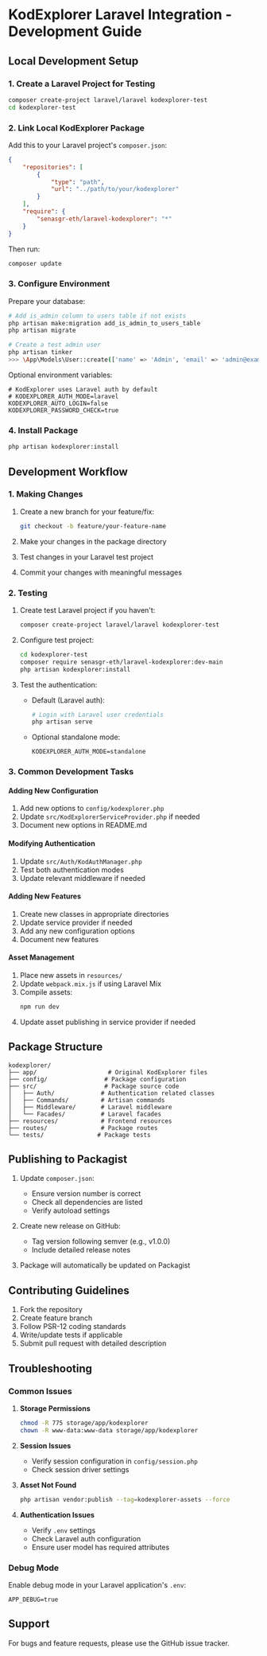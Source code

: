 # KodExplorer Laravel Integration - Development Guide

## Local Development Setup

### 1. Create a Laravel Project for Testing
```bash
composer create-project laravel/laravel kodexplorer-test
cd kodexplorer-test
```

### 2. Link Local KodExplorer Package
Add this to your Laravel project's `composer.json`:

```json
{
    "repositories": [
        {
            "type": "path",
            "url": "../path/to/your/kodexplorer"
        }
    ],
    "require": {
        "senasgr-eth/laravel-kodexplorer": "*"
    }
}
```

Then run:
```bash
composer update
```

### 3. Configure Environment
Prepare your database:
```bash
# Add is_admin column to users table if not exists
php artisan make:migration add_is_admin_to_users_table
php artisan migrate

# Create a test admin user
php artisan tinker
>>> \App\Models\User::create(['name' => 'Admin', 'email' => 'admin@example.com', 'password' => bcrypt('password'), 'is_admin' => true]);
```

Optional environment variables:
```env
# KodExplorer uses Laravel auth by default
# KODEXPLORER_AUTH_MODE=laravel
KODEXPLORER_AUTO_LOGIN=false
KODEXPLORER_PASSWORD_CHECK=true
```

### 4. Install Package
```bash
php artisan kodexplorer:install
```

## Development Workflow

### 1. Making Changes
1. Create a new branch for your feature/fix:
   ```bash
   git checkout -b feature/your-feature-name
   ```

2. Make your changes in the package directory
3. Test changes in your Laravel test project
4. Commit your changes with meaningful messages

### 2. Testing
1. Create test Laravel project if you haven't:
   ```bash
   composer create-project laravel/laravel kodexplorer-test
   ```

2. Configure test project:
   ```bash
   cd kodexplorer-test
   composer require senasgr-eth/laravel-kodexplorer:dev-main
   php artisan kodexplorer:install
   ```

3. Test the authentication:
   - Default (Laravel auth):
     ```bash
     # Login with Laravel user credentials
     php artisan serve
     ```
   - Optional standalone mode:
     ```env
     KODEXPLORER_AUTH_MODE=standalone
     ```

### 3. Common Development Tasks

#### Adding New Configuration
1. Add new options to `config/kodexplorer.php`
2. Update `src/KodExplorerServiceProvider.php` if needed
3. Document new options in README.md

#### Modifying Authentication
1. Update `src/Auth/KodAuthManager.php`
2. Test both authentication modes
3. Update relevant middleware if needed

#### Adding New Features
1. Create new classes in appropriate directories
2. Update service provider if needed
3. Add any new configuration options
4. Document new features

#### Asset Management
1. Place new assets in `resources/`
2. Update `webpack.mix.js` if using Laravel Mix
3. Compile assets:
   ```bash
   npm run dev
   ```
4. Update asset publishing in service provider if needed

## Package Structure
```
kodexplorer/
├── app/                    # Original KodExplorer files
├── config/                # Package configuration
├── src/                   # Package source code
│   ├── Auth/             # Authentication related classes
│   ├── Commands/         # Artisan commands
│   ├── Middleware/       # Laravel middleware
│   └── Facades/          # Laravel facades
├── resources/            # Frontend resources
├── routes/               # Package routes
└── tests/               # Package tests
```

## Publishing to Packagist

1. Update `composer.json`:
   - Ensure version number is correct
   - Check all dependencies are listed
   - Verify autoload settings

2. Create new release on GitHub:
   - Tag version following semver (e.g., v1.0.0)
   - Include detailed release notes

3. Package will automatically be updated on Packagist

## Contributing Guidelines

1. Fork the repository
2. Create feature branch
3. Follow PSR-12 coding standards
4. Write/update tests if applicable
5. Submit pull request with detailed description

## Troubleshooting

### Common Issues

1. **Storage Permissions**
   ```bash
   chmod -R 775 storage/app/kodexplorer
   chown -R www-data:www-data storage/app/kodexplorer
   ```

2. **Session Issues**
   - Verify session configuration in `config/session.php`
   - Check session driver settings

3. **Asset Not Found**
   ```bash
   php artisan vendor:publish --tag=kodexplorer-assets --force
   ```

4. **Authentication Issues**
   - Verify `.env` settings
   - Check Laravel auth configuration
   - Ensure user model has required attributes

### Debug Mode
Enable debug mode in your Laravel application's `.env`:
```
APP_DEBUG=true
```

## Support

For bugs and feature requests, please use the GitHub issue tracker.
